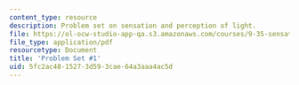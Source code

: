 ```yaml
---
content_type: resource
description: Problem set on sensation and perception of light.
file: https://ol-ocw-studio-app-qa.s3.amazonaws.com/courses/9-35-sensation-and-perception-spring-2009/5fc2ac4815273d593cae64a3aaa4ac5d_MIT9_35s09_pset01.pdf
file_type: application/pdf
resourcetype: Document
title: 'Problem Set #1'
uid: 5fc2ac48-1527-3d59-3cae-64a3aaa4ac5d
---
```

